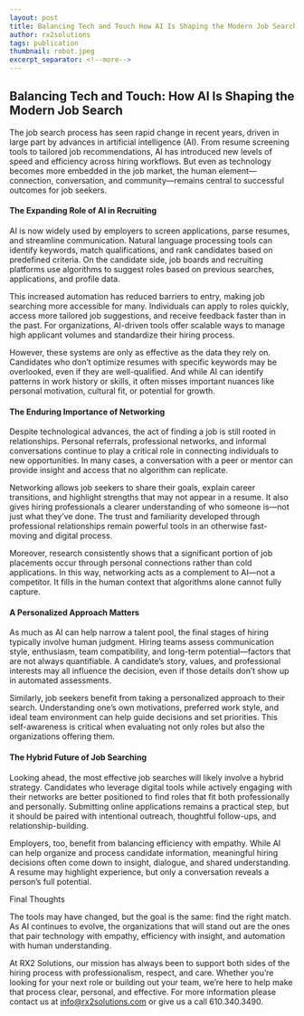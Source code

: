 ```yaml
---
layout: post
title: Balancing Tech and Touch How AI Is Shaping the Modern Job Search
author: rx2solutions
tags: publication
thumbnail: robot.jpeg
excerpt_separator: <!--more-->
---
```


<h2><b></b>Balancing Tech and Touch: How AI Is Shaping the Modern Job Search</b2></h2>

The job search process has seen rapid change in recent years, driven in large part by advances in artificial intelligence (AI). From resume screening tools to tailored job recommendations,<!--more--> AI has introduced new levels of speed and efficiency across hiring workflows. But even as technology becomes more embedded in the job market, the human element—connection, conversation, and community—remains central to successful outcomes for job seekers.

<h4>The Expanding Role of AI in Recruiting</h4>

AI is now widely used by employers to screen applications, parse resumes, and streamline communication. Natural language processing tools can identify keywords, match qualifications, and rank candidates based on predefined criteria. On the candidate side, job boards and recruiting platforms use algorithms to suggest roles based on previous searches, applications, and profile data.

This increased automation has reduced barriers to entry, making job searching more accessible for many. Individuals can apply to roles quickly, access more tailored job suggestions, and receive feedback faster than in the past. For organizations, AI-driven tools offer scalable ways to manage high applicant volumes and standardize their hiring process.

However, these systems are only as effective as the data they rely on. Candidates who don’t optimize resumes with specific keywords may be overlooked, even if they are well-qualified. And while AI can identify patterns in work history or skills, it often misses important nuances like personal motivation, cultural fit, or potential for growth.

<h4>The Enduring Importance of Networking</h4>

Despite technological advances, the act of finding a job is still rooted in relationships. Personal referrals, professional networks, and informal conversations continue to play a critical role in connecting individuals to new opportunities. In many cases, a conversation with a peer or mentor can provide insight and access that no algorithm can replicate.

Networking allows job seekers to share their goals, explain career transitions, and highlight strengths that may not appear in a resume. It also gives hiring professionals a clearer understanding of who someone is—not just what they’ve done. The trust and familiarity developed through professional relationships remain powerful tools in an otherwise fast-moving and digital process.

Moreover, research consistently shows that a significant portion of job placements occur through personal connections rather than cold applications. In this way, networking acts as a complement to AI—not a competitor. It fills in the human context that algorithms alone cannot fully capture.

<h4>A Personalized Approach Matters</h4>

As much as AI can help narrow a talent pool, the final stages of hiring typically involve human judgment. Hiring teams assess communication style, enthusiasm, team compatibility, and long-term potential—factors that are not always quantifiable. A candidate’s story, values, and professional interests may all influence the decision, even if those details don’t show up in automated assessments.

Similarly, job seekers benefit from taking a personalized approach to their search. Understanding one’s own motivations, preferred work style, and ideal team environment can help guide decisions and set priorities. This self-awareness is critical when evaluating not only roles but also the organizations offering them.

<H4>The Hybrid Future of Job Searching</H4>

Looking ahead, the most effective job searches will likely involve a hybrid strategy. Candidates who leverage digital tools while actively engaging with their networks are better positioned to find roles that fit both professionally and personally. Submitting online applications remains a practical step, but it should be paired with intentional outreach, thoughtful follow-ups, and relationship-building.

Employers, too, benefit from balancing efficiency with empathy. While AI can help organize and process candidate information, meaningful hiring decisions often come down to insight, dialogue, and shared understanding. A resume may highlight experience, but only a conversation reveals a person’s full potential.

Final Thoughts

The tools may have changed, but the goal is the same: find the right match. As AI continues to evolve, the organizations that will stand out are the ones that pair technology with empathy, efficiency with insight, and automation with human understanding.

At RX2 Solutions, our mission has always been to support both sides of the hiring process with professionalism, respect, and care. Whether you’re looking for your next role or building out your team, we’re here to help make that process clear, personal, and effective. For more information please contact us at [info@rx2solutions.com](mailto:info@rx2solutions.com) or give us a call 610.340.3490. 
